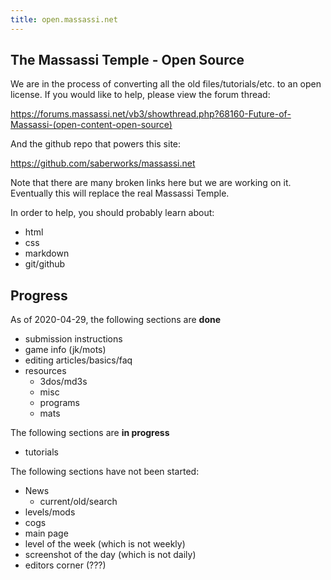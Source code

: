```yaml
---
title: open.massassi.net
---
```


## The Massassi Temple - Open Source

We are in the process of converting all the old files/tutorials/etc. to an open 
license.  If you would like to help, please view the forum thread:

<https://forums.massassi.net/vb3/showthread.php?68160-Future-of-Massassi-(open-content-open-source)>

And the github repo that powers this site:

<https://github.com/saberworks/massassi.net>

Note that there are many broken links here but we are working on it.  
Eventually this will replace the real Massassi Temple.

In order to help, you should probably learn about:

* html
* css
* markdown
* git/github

## Progress

As of 2020-04-29, the following sections are **done**

* submission instructions
* game info (jk/mots)
* editing articles/basics/faq
* resources
    * 3dos/md3s
    * misc
    * programs
    * mats

The following sections are **in progress**

* tutorials

The following sections have not been started:

* News
    * current/old/search
* levels/mods
* cogs
* main page
* level of the week (which is not weekly)
* screenshot of the day (which is not daily)
* editors corner (???)

